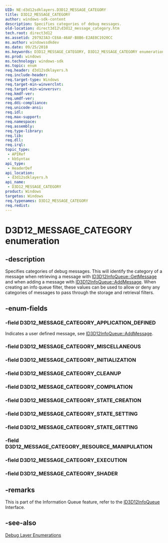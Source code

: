 ```yaml
---
UID: NE:d3d12sdklayers.D3D12_MESSAGE_CATEGORY
title: D3D12_MESSAGE_CATEGORY
author: windows-sdk-content
description: Specifies categories of debug messages.
old-location: direct3d12\d3d12_message_category.htm
tech.root: direct3d12
ms.assetid: 297923A3-CE6A-46AF-B8B6-E2AE0C1920CC
ms.author: windowssdkdev
ms.date: 09/25/2018
ms.keywords: D3D12_MESSAGE_CATEGORY, D3D12_MESSAGE_CATEGORY enumeration, D3D12_MESSAGE_CATEGORY_APPLICATION_DEFINED, D3D12_MESSAGE_CATEGORY_CLEANUP, D3D12_MESSAGE_CATEGORY_COMPILATION, D3D12_MESSAGE_CATEGORY_EXECUTION, D3D12_MESSAGE_CATEGORY_INITIALIZATION, D3D12_MESSAGE_CATEGORY_MISCELLANEOUS, D3D12_MESSAGE_CATEGORY_RESOURCE_MANIPULATION, D3D12_MESSAGE_CATEGORY_SHADER, D3D12_MESSAGE_CATEGORY_STATE_CREATION, D3D12_MESSAGE_CATEGORY_STATE_GETTING, D3D12_MESSAGE_CATEGORY_STATE_SETTING, d3d12sdklayers/D3D12_MESSAGE_CATEGORY, d3d12sdklayers/D3D12_MESSAGE_CATEGORY_APPLICATION_DEFINED, d3d12sdklayers/D3D12_MESSAGE_CATEGORY_CLEANUP, d3d12sdklayers/D3D12_MESSAGE_CATEGORY_COMPILATION, d3d12sdklayers/D3D12_MESSAGE_CATEGORY_EXECUTION, d3d12sdklayers/D3D12_MESSAGE_CATEGORY_INITIALIZATION, d3d12sdklayers/D3D12_MESSAGE_CATEGORY_MISCELLANEOUS, d3d12sdklayers/D3D12_MESSAGE_CATEGORY_RESOURCE_MANIPULATION, d3d12sdklayers/D3D12_MESSAGE_CATEGORY_SHADER, d3d12sdklayers/D3D12_MESSAGE_CATEGORY_STATE_CREATION, d3d12sdklayers/D3D12_MESSAGE_CATEGORY_STATE_GETTING, d3d12sdklayers/D3D12_MESSAGE_CATEGORY_STATE_SETTING, direct3d12.d3d12_message_category
ms.prod: windows
ms.technology: windows-sdk
ms.topic: enum
req.header: d3d12sdklayers.h
req.include-header: 
req.target-type: Windows
req.target-min-winverclnt: 
req.target-min-winversvr: 
req.kmdf-ver: 
req.umdf-ver: 
req.ddi-compliance: 
req.unicode-ansi: 
req.idl: 
req.max-support: 
req.namespace: 
req.assembly: 
req.type-library: 
req.lib: 
req.dll: 
req.irql: 
topic_type:
 - APIRef
 - kbSyntax
api_type:
 - HeaderDef
api_location:
 - d3d12sdklayers.h
api_name:
 - D3D12_MESSAGE_CATEGORY
product: Windows
targetos: Windows
req.typenames: D3D12_MESSAGE_CATEGORY
req.redist: 
---
```


# D3D12_MESSAGE_CATEGORY enumeration


## -description


Specifies categories of debug messages. This will identify the category of a message when retrieving a message with <a href="https://msdn.microsoft.com/en-us/library/Dn950174(v=VS.85).aspx">ID3D12InfoQueue::GetMessage</a> and when adding a message with <a href="https://msdn.microsoft.com/en-us/library/Dn950165(v=VS.85).aspx">ID3D12InfoQueue::AddMessage</a>. When creating an info queue filter, these values can be used to allow or deny any categories of messages to pass through the storage and retrieval filters.


        


## -enum-fields




### -field D3D12_MESSAGE_CATEGORY_APPLICATION_DEFINED

Indicates a user defined message, see <a href="https://msdn.microsoft.com/en-us/library/Dn950165(v=VS.85).aspx">ID3D12InfoQueue::AddMessage</a>.
          


### -field D3D12_MESSAGE_CATEGORY_MISCELLANEOUS


### -field D3D12_MESSAGE_CATEGORY_INITIALIZATION


### -field D3D12_MESSAGE_CATEGORY_CLEANUP


### -field D3D12_MESSAGE_CATEGORY_COMPILATION


### -field D3D12_MESSAGE_CATEGORY_STATE_CREATION


### -field D3D12_MESSAGE_CATEGORY_STATE_SETTING


### -field D3D12_MESSAGE_CATEGORY_STATE_GETTING


### -field D3D12_MESSAGE_CATEGORY_RESOURCE_MANIPULATION


### -field D3D12_MESSAGE_CATEGORY_EXECUTION


### -field D3D12_MESSAGE_CATEGORY_SHADER


## -remarks



This is part of the Information Queue feature, refer to the <a href="https://msdn.microsoft.com/en-us/library/Dn950163(v=VS.85).aspx">ID3D12InfoQueue</a> Interface.




## -see-also




<a href="https://msdn.microsoft.com/en-us/library/Dn950149(v=VS.85).aspx">Debug Layer Enumerations</a>
 

 

